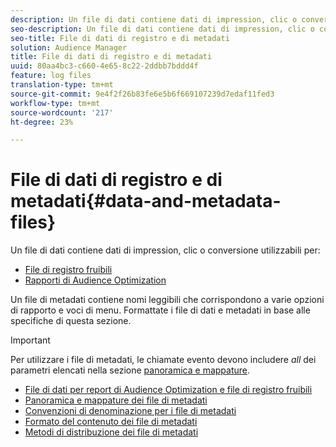 ```yaml
---
description: Un file di dati contiene dati di impression, clic o conversione che è possibile utilizzare nei rapporti sul Audience Optimization  e per i file di registro fruibili. Un file di metadati contiene nomi leggibili che corrispondono a varie opzioni di rapporto e voci di menu. Formattate i file di dati e metadati in base alle specifiche di questa sezione.
seo-description: Un file di dati contiene dati di impression, clic o conversione che è possibile utilizzare nei rapporti sul Audience Optimization  e per i file di registro fruibili. Un file di metadati contiene nomi leggibili che corrispondono a varie opzioni di rapporto e voci di menu. Formattate i file di dati e metadati in base alle specifiche di questa sezione.
seo-title: File di dati di registro e di metadati
solution: Audience Manager
title: File di dati di registro e di metadati
uuid: 80aa4bc3-c660-4e65-8c22-2ddbb7bddd4f
feature: log files
translation-type: tm+mt
source-git-commit: 9e4f2f26b83fe6e5b6f669107239d7edaf11fed3
workflow-type: tm+mt
source-wordcount: '217'
ht-degree: 23%

---
```



# File di dati di registro e di metadati{#data-and-metadata-files}

Un file di dati contiene dati di impression, clic o conversione utilizzabili per:

* [File di registro fruibili](/help/using/integration/media-data-integration/actionable-log-files.md)
* [Rapporti di Audience Optimization](/help/using/reporting/audience-optimization-reports/audience-optimization-reports.md)

Un file di metadati contiene nomi leggibili che corrispondono a varie opzioni di rapporto e voci di menu. Formattate i file di dati e metadati in base alle specifiche di questa sezione.

>[!IMPORTANT]
>
>Per utilizzare i file di metadati, le chiamate evento devono includere *all* dei parametri elencati nella sezione [panoramica e mappature](../../../reporting/audience-optimization-reports/metadata-files-intro/metadata-file-overview.md).

* [File di dati per report di Audience Optimization e file di registro fruibili](/help/using/reporting/audience-optimization-reports/metadata-files-intro/datafiles-intro.md)
* [Panoramica e mappature dei file di metadati](/help/using/reporting/audience-optimization-reports/metadata-files-intro/metadata-file-overview.md)
* [Convenzioni di denominazione per i file di metadati](/help/using/reporting/audience-optimization-reports/metadata-files-intro/metadata-file-names.md)
* [Formato del contenuto dei file di metadati](/help/using/reporting/audience-optimization-reports/metadata-files-intro/metadata-file-contents.md)
* [Metodi di distribuzione dei file di metadati](/help/using/reporting/audience-optimization-reports/metadata-files-intro/metadata-delivery-methods.md)